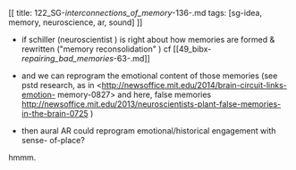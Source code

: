 [[
title: 122_SG-_interconnections_of_memory_-136-.md
tags: [sg-idea, memory, neuroscience, ar, sound]
]]

+ if schiller  (neuroscientist ) is right about how memories are formed & rewritten  ("memory reconsolidation" ) cf
[[49_bibx-_repairing_bad_memories_-63-.md]]

+ and we can reprogram the emotional content of those memories  (see pstd research, as in <http://newsoffice.mit.edu/2014/brain-circuit-links-emotion- memory-0827> and here, false memories <http://newsoffice.mit.edu/2013/neuroscientists-plant-false-memories-in-the-brain-0725>  )

+ then aural AR could reprogram emotional/historical engagement with sense-
of-place?

hmmm.

